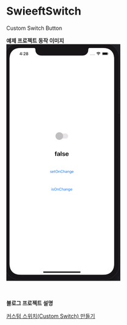 # SwieeftSwitch
Custom Switch Button

**예제 프로젝트 동작 이미지**<br>
<img src="Resource/swieeftSwitch.gif" width="300"/>

<br>

**블로그 프로젝트 설명**<br>

[커스텀 스위치(Custom Switch) 만들기](https://swieeft.github.io/Import-custom-switch/)
